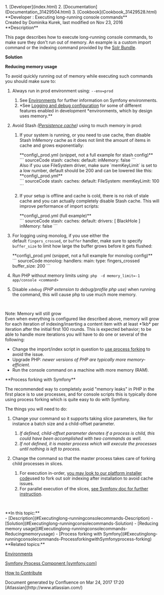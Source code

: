 <div id="page">
<div id="main" class="aui-page-panel">
<div id="main-header">
<div id="breadcrumb-section">
1.  [Developer](index.html)
2.  [Documentation](Documentation_31429504.html)
3.  [Cookbook](Cookbook_31429528.html)

</div>
**Developer : Executing long-running console commands**

</div>
<div id="content" class="view">
<div class="page-metadata">
Created by Dominika Kurek, last modified on Nov 23, 2016

</div>
<div id="main-content" class="wiki-content group">
<div class="contentLayout2">
<div class="columnLayout two-right-sidebar"
data-layout="two-right-sidebar">
<div class="cell normal" data-type="normal">
<div class="innerCell">
**Description**

This page describes how to execute long-running console commands, to make sure they don't run out of memory. An example is a custom import command or the indexing command provided by the [Solr Bundle](Solr-Bundle_31430592.html).

**Solution**

**Reducing memory usage**

To avoid quickly running out of memory while executing such commands you should make sure to:

1.  Always run in prod environment using: `--env=prod`
    1.  See [Environments](Environments_31429669.html) for further information on Symfony environments.
    2.  *See [Logging and debug configuration](https://doc.ez.no/display/DEVELOPER/Devops#Devops-LoggingandDebugConfiguration) for some of different features enabled in development *environments, which by design uses memory.\*\*

2.  Avoid Stash *([Persistence cache](Repository_31432023.html#Repository-Persistencecacheconfiguration))* using to much memory in prod:
    1.  If your system is running, or you need to use cache, then disable Stash InMemory cache as it does not limit the amount of items in cache and grows exponentially:

        <div class="code panel pdl" style="border-width: 1px;">
        <div class="codeHeader panelHeader pdl"
        style="border-bottom-width: 1px;">
        **config\_prod.yml (snippet, not a full example for stash config)**

        </div>
        <div class="codeContent panelContent pdl">
        ``` sourceCode
        stash:
            caches:
                default:
                    inMemory: false 
        ```

        </div>
        </div>
        Also if you use FileSystem driver, make sure `memKeyLimit` is set to a low number, default should be 200 and can be lowered like this:

        <div class="code panel pdl" style="border-width: 1px;">
        <div class="codeHeader panelHeader pdl"
        style="border-bottom-width: 1px;">
        **config\_prod.yml**

        </div>
        <div class="codeContent panelContent pdl">
        ``` sourceCode
        stash:
            caches:
                default:
                    FileSystem:
                        memKeyLimit: 100
        ```

        </div>
        </div>
    2.  If your setup is offline and cache is cold, there is no risk of stale cache and you can actually completely disable Stash cache. This will improve performance of import scripts:

        <div class="code panel pdl" style="border-width: 1px;">
        <div class="codeHeader panelHeader pdl"
        style="border-bottom-width: 1px;">
        **config\_prod.yml (full example)**

        </div>
        <div class="codeContent panelContent pdl">
        ``` sourceCode
        stash:
            caches:
                default:
                    drivers: [ BlackHole ]
                    inMemory: false
        ```

        </div>
        </div>

3.  For logging using monolog, if you use either the default `fingers_crossed`, or `buffer` handler, make sure to specify `buffer_size` to limit how large the buffer grows before it gets flushed:

    <div class="code panel pdl" style="border-width: 1px;">
    <div class="codeHeader panelHeader pdl"
    style="border-bottom-width: 1px;">
    **config\_prod.yml (snippet, not a full example for monolog config)**

    </div>
    <div class="codeContent panelContent pdl">
    ``` sourceCode
    monolog:
        handlers:
            main:
                type: fingers_crossed
                buffer_size: 200
    ```

    </div>
    </div>
4.  Run PHP without memory limits using: `php ` `-d memory_limit=-1 app/console <command>`
5.  Disable `xdebug` *(PHP extension to debug/profile php use)* when running the command, this will cause php to use much more memory.

 

<div
class="confluence-information-macro confluence-information-macro-note">
Note: Memory will still grow

<div class="confluence-information-macro-body">
Even when everything is configured like described above, memory will grow for each iteration of indexing/inserting a content item with at least *1kb* per iteration after the initial first 100 rounds. This is expected behavior; to be able to handle more iterations you will have to do one or several of the following:

-   Change the import/index script in question to [use process forking](#Executinglong-runningconsolecommands-process-forking) to avoid the issue.
-   Upgrade PHP: *newer versions of PHP are typically more memory-efficient.*
-   Run the console command on a machine with more memory (RAM)*.*

</div>
</div>
**Process forking with Symfony**

The recommended way to completely avoid "memory leaks" in PHP in the first place is to use processes, and for console scripts this is typically done using process forking which is quite easy to do with Symfony.

The things you will need to do:

1.  Change your command so it supports taking slice parameters, like for instance a batch size and a child-offset parameter.
    1.  *If defined, child-offset parameter denotes if a process is child, this could have been accomplished with two commands as well.*
    2.  *If not defined, it is master process which will execute the processes until nothing is left to process.*

2.  Change the command so that the master process takes care of forking child processes in slices.
    1.  For execution in-order, [you may look to our platform installer code](https://github.com/ezsystems/ezpublish-kernel/blob/6.2/eZ/Bundle/PlatformInstallerBundle/src/Command/InstallPlatformCommand.php#L230)used to fork out solr indexing after installation to avoid cache issues.
    2.  For parallel execution of the slices, [see Symfony doc for further instruction](http://symfony.com/doc/current/components/process.html#process-signals).

 

</div>
</div>
<div class="cell aside" data-type="aside">
<div class="innerCell">
**In this topic:**

<div class="toc-macro rbtoc1490376003424">
-   [Description](#Executinglong-runningconsolecommands-Description)
-   [Solution](#Executinglong-runningconsolecommands-Solution)
    -   [Reducing memory usage](#Executinglong-runningconsolecommands-Reducingmemoryusage)
    -   [Process forking with Symfony](#Executinglong-runningconsolecommands-ProcessforkingwithSymfonyprocess-forking)

</div>
**Related topics:**

[Environments](Environments_31429669.html)

[Symfony Process Component \[symfony.com\]](http://symfony.com/doc/current/components/process.html)

[How to Contribute](How-to-Contribute_31429587.html)

</div>
</div>
</div>
</div>
</div>
</div>
</div>
<div id="footer" role="contentinfo">
<div class="section footer-body">
Document generated by Confluence on Mar 24, 2017 17:20

<div id="footer-logo">
[Atlassian](http://www.atlassian.com/)

</div>
</div>
</div>
</div>

